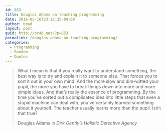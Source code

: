 ```yaml
---
id: 653
title: Douglas Adams on teaching programming
date: 2016-05-16T23:12:35-04:00
author: brad
layout: post
guid: http://br4d.net/?p=653
permalink: /douglas-adams-on-teaching-programming/
categories:
  - Programming
  - Random
  - Quotes
---
```

> What I mean is that if you really want to understand something, the best way is to try and explain it to someone else. That forces you to sort it out in your own mind. And the more slow and dim-witted your pupil, the more you have to break things down into more and more simple ideas. And that’s really the essence of programming. By the time you’ve sorted out a complicated idea into little steps that even a stupid machine can deal with, you’ve certainly learned something about it yourself. The teacher usually learns more than the pupil. Isn’t that true?<footer>Douglas Adams in <cite title="Source Title">Dirk Gently’s Holistic Detective Agency</cite></footer>

